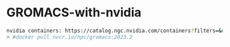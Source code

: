 # GROMACS-with-nvidia

```bash
nvidia containers: https://catalog.ngc.nvidia.com/containers?filters=&orderBy=scoreDESC&query=groacs&page=&pageSize=
> #docker pull nvcr.io/hpc/gromacs:2023.2

```
